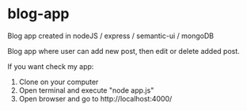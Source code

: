 # blog-app
Blog app created in nodeJS / express / semantic-ui / mongoDB

Blog app where user can add new post, then edit or delete added post.

If you want check my app:
1. Clone on your computer
2. Open terminal and execute "node app.js"
3. Open browser and go to http://localhost:4000/
